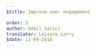 ```yaml
---
$title: Improve user engagement

order: 5
author: Sebil Satici
translator: Leisure Larry
$date: 11-09-2018
---
```

